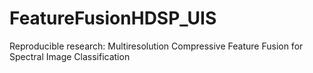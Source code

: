 # FeatureFusionHDSP_UIS
Reproducible research: Multiresolution Compressive Feature Fusion for Spectral Image Classification
